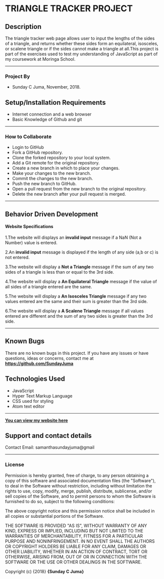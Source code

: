# TRIANGLE TRACKER PROJECT

## Description

The triangle tracker web page allows user to input the lengths of the sides of a triangle, and returns whether these sides form an equilateral, isosceles, or scalene triangle or if the sides cannot make a triangle at all.This project is part of the exercises used to test my understanding of JavaScript as part of my coursework at Moringa School.

------------------------------------------------------------------------------------------------
### Project By

- Sunday C Juma, November, 2018.

## Setup/Installation Requirements

- Internet connection and a web browser
- Basic Knowledge of Github and git
------------------------------------------------------------------------------------------------

### How to Collaborate

  - Login to GitHub
  - Fork a GitHub repository.
  - Clone the forked repository to your local system.
  - Add a Git remote for the original repository.
  - Create a new branch in which to place your changes.
  - Make your changes to the new branch.  
  - Commit the changes to the new branch.
  - Push the new branch to GitHub.
  - Open a pull request from the new branch to the original repository.
  - Delete the new branch after your pull request is merged.

  ----------------------------------------------------------------------------------------------

  ## Behavior Driven Development

  #### Website Specifications

  1.The website will displays an **invalid input** message if a NaN (Not a Number) value is entered.

  2.An **invalid input** message is displayed if the length of any side (a,b or c) is not entered.

  3.The website will display a **Not a Triangle** message if the sum of any two sides of a triangle is less than or equal to the 3rd side.

  4.The website will display a **An Equilateral Triangle** message if the value of all sides of a triangle entered are the same.

  5.The website will display a **An Isosceles Triangle** message if any two values entered are the same and their sum is greater than the 3rd side.

  6.The website will display a **A Scalene Triangle** message if all values entered are different and the sum of any two sides is greater than the 3rd side.

  ----------------------------------------------------------------------------------------------

## Known Bugs

There are no known bugs in this project. If you have any issues or have questions, ideas or concerns, contact me at **https://github.com/SundayJuma**

## Technologies Used

- JavaScript
- Hyper Text Markup Language
- CSS used for styling
- Atom text editor
------------------------------------------------------------------------------------------------

[**You can view my website here**](sundayjuma.github.io/Triangle-Tracker)

## Support and contact details

Contact Email: samanthasundayjuma@gmail

------------------------------------------------------------------------------------------------

### License

Permission is hereby granted, free of charge, to any person obtaining a copy of this software and associated documentation files (the "Software"), to deal in the Software without restriction, including without limitation the rights to use, copy, modify, merge, publish, distribute, sublicense, and/or sell copies of the Software, and to permit persons to whom the Software is furnished to do so, subject to the following conditions:

The above copyright notice and this permission notice shall be included in all copies or substantial portions of the Software.

THE SOFTWARE IS PROVIDED "AS IS", WITHOUT WARRANTY OF ANY KIND, EXPRESS OR IMPLIED, INCLUDING BUT NOT LIMITED TO THE WARRANTIES OF MERCHANTABILITY, FITNESS FOR A PARTICULAR PURPOSE AND NONINFRINGEMENT. IN NO EVENT SHALL THE AUTHORS OR COPYRIGHT HOLDERS BE LIABLE FOR ANY CLAIM, DAMAGES OR OTHER LIABILITY, WHETHER IN AN ACTION OF CONTRACT, TORT OR OTHERWISE, ARISING FROM, OUT OF OR IN CONNECTION WITH THE SOFTWARE OR THE USE OR OTHER DEALINGS IN THE SOFTWARE.

Copyright (c) {2018} **{Sunday C Juma}**
